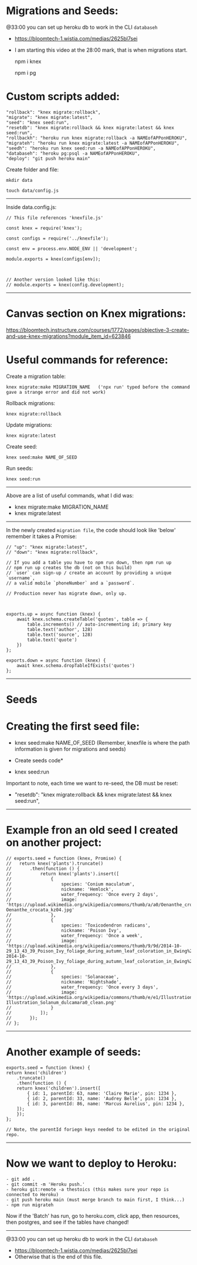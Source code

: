 # Migrations and Seeds:    

@33:00 you can set up heroku db to work in the CLI `databaseh`
- https://bloomtech-1.wistia.com/medias/2625bl7sei
- I am starting this video at the 28:00 mark, that is when migrations start. 


    npm i knex


    npm i pg


# Custom scripts added:
    
    "rollback": "knex migrate:rollback",
    "migrate": "knex migrate:latest",
    "seed": "knex seed:run",
    "resetdb": "knex migrate:rollback && knex migrate:latest && knex seed:run",
    "rollbackh": "heroku run knex migrate:rollback -a NAMEofAPPonHEROKU",    
    "migrateh": "heroku run knex migrate:latest -a NAMEofAPPonHEROKU",
    "seedh": "heroku run knex seed:run -a NAMEofAPPonHEROKU",
    "databaseh": "heroku pg:psql -a NAMEofAPPonHEROKU",
    "deploy": "git push heroku main"




Create folder and file:

    mkdir data

    touch data/config.js


________________________________________________


Inside data.config.js:



    // This file references 'knexfile.js'

    const knex = require('knex');

    const configs = require('../knexfile');

    const env = process.env.NODE_ENV || 'development';

    module.exports = knex(configs[env]);



    // Another version looked like this:
    // module.exports = knex(config.development);


________________________________________________


# Canvas section on Knex migrations:
https://bloomtech.instructure.com/courses/1772/pages/objective-3-create-and-use-knex-migrations?module_item_id=623846

# Useful commands for reference:

Create a migration table:

    knex migrate:make MIGRATION_NAME   ('npx run' typed before the command gave a strange error and did not work) 


Rollback migrations:

    knex migrate:rollback


Update migrations:

    knex migrate:latest


Create seed:

    knex seed:make NAME_OF_SEED


Run seeds:

    knex seed:run


_________________________


Above are a list of useful commands, what I did was: 
- knex migrate:make MIGRATION_NAME
- knex migrate:latest


______________________________________________________


In the newly created `migration file`, the code should look like 'below' remember it takes a Promise:



    // "up": "knex migrate:latest",
    // "down": "knex migrate:rollback",

    // If you add a table you have to npm run down, then npm run up
    // npm run up creates the db (not on this build)
    // `user` can sign-up / create an account by providing a unique `username`, 
    // a valid mobile `phoneNumber` and a `password`. 

    // Production never has migrate down, only up.



    exports.up = async function (knex) {
        await knex.schema.createTable('quotes', table => {
            table.increments() // auto-incrementing id; primary key     
            table.text('author', 128)
            table.text('source', 128)
            table.text('quote')
        })
    };

    exports.down = async function (knex) {
        await knex.schema.dropTableIfExists('quotes')
    };





______________________________________________________

# Seeds
# Creating the first seed file:


- knex seed:make NAME_OF_SEED (Remember, knexfile is where the path information is given for migrations and seeds)


- Create seeds code*


- knex seed:run


Important to note, each time we want to re-seed, the DB must be reset:
- "resetdb": "knex migrate:rollback && knex migrate:latest && knex seed:run",






______________________________________________________




# Example fron an old seed I created on another project:

    // exports.seed = function (knex, Promise) {
    //   return knex('plants').truncate()
    //       .then(function () {
    //           return knex('plants').insert([
    //               {
    //                   species: 'Conium maculatum',
    //                   nickname: 'Hemlock',
    //                   water_frequency: 'Once every 2 days',
    //                   image: 'https://upload.wikimedia.org/wikipedia/commons/thumb/a/a0/Oenanthe_crocata_kz04.jpg/548px-Oenanthe_crocata_kz04.jpg'
    //               },
    //               {
    //                   species: 'Toxicodendron radicans',
    //                   nickname: 'Poison Ivy',
    //                   water_frequency: 'Once a week',
    //                   image: 'https://upload.wikimedia.org/wikipedia/commons/thumb/9/9d/2014-10-29_13_43_39_Poison_Ivy_foliage_during_autumn_leaf_coloration_in_Ewing%2C_New_Jersey.JPG/360px-2014-10-29_13_43_39_Poison_Ivy_foliage_during_autumn_leaf_coloration_in_Ewing%2C_New_Jersey.JPG'
    //               },
    //               {
    //                   species: 'Solanaceae',
    //                   nickname: 'Nightshade',
    //                   water_frequency: 'Once every 3 days',
    //                   image: 'https://upload.wikimedia.org/wikipedia/commons/thumb/e/e1/Illustration_Solanum_dulcamara0_clean.png/447px-Illustration_Solanum_dulcamara0_clean.png'
    //               }
    //           ]);
    //       });
    // };


______________________________________________



# Another example of seeds:




    exports.seed = function (knex) {
    return knex('children')
        .truncate()
        .then(function () {
        return knex('children').insert([
            { id: 1, parentId: 63, name: 'Claire Marie', pin: 1234 },
            { id: 2, parentId: 33, name: 'Audrey Belle', pin: 1234 },
            { id: 3, parentId: 86, name: 'Marcus Aurelius', pin: 1234 },
        ]);
        });
    };

    // Note, the parentId foriegn keys needed to be edited in the original repo. 




______________________________________________________














# Now we want to deploy to Heroku:

    - git add .
    - git commit -m 'Heroku push.'
    - heroku git:remote -a thestoics (this makes sure your repo is connected to Heroku)
    - git push heroku main (must merge branch to main first, I think...)
    - npm run migrateh


Now if the 'Batch' has run, go to heroku.com, click app, then resources, then postgres, and see if the tables have changed!



_______________________________________




@33:00 you can set up heroku db to work in the CLI `databaseh`
- https://bloomtech-1.wistia.com/medias/2625bl7sei
- Otherwise that is the end of this file.
